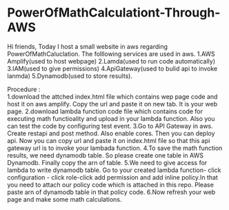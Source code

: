 # PowerOfMathCalculationt-Through-AWS

Hi friends,
   Today I host a small website in aws regarding PowerOfMathCaluclation. The folllowing services are used in aws.
   1.AWS Amplify(used to host webpage) 2.Lamda(used to run code automatically)  3.IAM(used to give permissions) 4.ApiGateway(used to bulid api to invoke lanmda) 5.Dynamodb(used to store results).
   
Procedure :  
1.download the attched index.html file which contains wep page code and host it on aws amplify. Copy the url and paste it on new tab. It is your web page.
2.download lambda function code file which contains code for executing math functioality and upload in your lambda function. Also you can test the code by configuring test event.
3.Go to API Gateway in aws. Create restapi and post method. Also enable cores. Then you can deploy api. Now you can copy url and paste it on index.html file so that this api gateway url is to invoke your lambada function.
4.To save the math function results, we need dynamodb table. So please create one table in AWS Dynamodb. Finally copy the arn of table.
5.We need to give access for lambda to write dynamodb table. Go to your created lambda function- click configuration - click role-click add permission and add inline policy.In that you need to attach our policy code which is attached in this repo. Please paste arn of dynamodb table in that policy code.
6.Now refresh your web page and make some math calculations.
